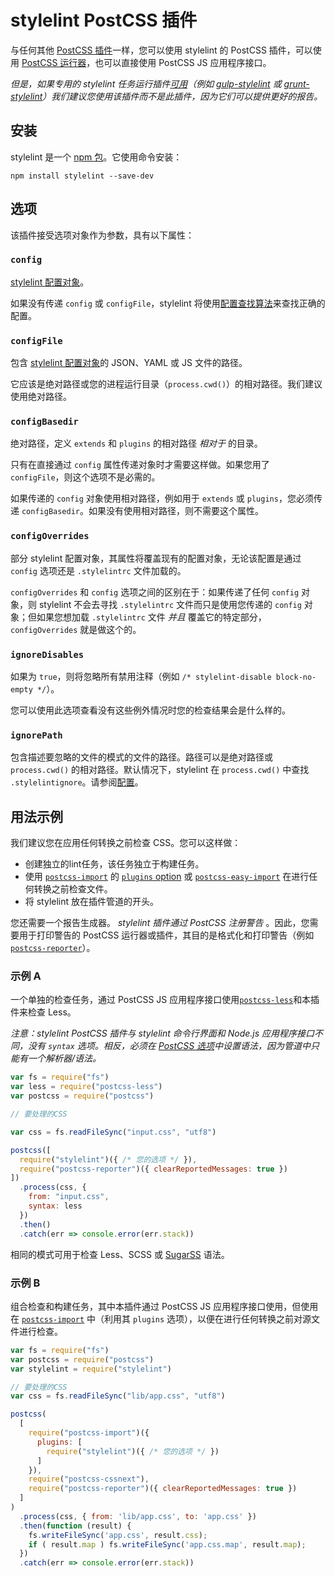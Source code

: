 # stylelint PostCSS 插件

与任何其他 [PostCSS 插件](https://github.com/postcss/postcss#plugins)一样，您可以使用 stylelint 的 PostCSS 插件，可以使用 [PostCSS 运行器](https://github.com/postcss/postcss#runners)，也可以直接使用 PostCSS JS 应用程序接口。

*但是，如果专用的 stylelint 任务运行插件[可用](complementary-tools.md)（例如 [gulp-stylelint](https://github.com/olegskl/gulp-stylelint) 或 [grunt-stylelint](https://github.com/wikimedia/grunt-stylelint)）我们建议您使用该插件而不是此插件，因为它们可以提供更好的报告。*

<!-- TOC -->

## 安装

stylelint 是一个 [npm 包](https://www.npmjs.com/package/stylelint)。它使用命令安装：

```console
npm install stylelint --save-dev
```

## 选项

该插件接受选项对象作为参数，具有以下属性：

### `config`

[stylelint 配置对象](configuration.md)。

如果没有传递 `config` 或 `configFile`，stylelint 将使用[配置查找算法](./configuration.md#加载配置对象)来查找正确的配置。

### `configFile`

包含 [stylelint 配置对象](configuration.md)的 JSON、YAML 或 JS 文件的路径。

它应该是绝对路径或您的进程运行目录（`process.cwd()`）的相对路径。我们建议使用绝对路径。

### `configBasedir`

绝对路径，定义 `extends` 和 `plugins` 的相对路径 *相对于* 的目录。

只有在直接通过 `config` 属性传递对象时才需要这样做。如果您用了 `configFile`，则这个选项不是必需的。

如果传递的 `config` 对象使用相对路径，例如用于 `extends` 或 `plugins`，您必须传递 `configBasedir`。如果没有使用相对路径，则不需要这个属性。

### `configOverrides`

部分 stylelint 配置对象，其属性将覆盖现有的配置对象，无论该配置是通过 `config` 选项还是 `.stylelintrc` 文件加载的。

`configOverrides` 和 `config` 选项之间的区别在于：如果传递了任何 `config` 对象，则 stylelint 不会去寻找 `.stylelintrc` 文件而只是使用您传递的 `config` 对象；但如果您想加载 `.stylelintrc` 文件 *并且* 覆盖它的特定部分，`configOverrides` 就是做这个的。

### `ignoreDisables`

如果为 `true`，则将忽略所有禁用注释（例如 `/* stylelint-disable block-no-empty */`）。

您可以使用此选项查看没有这些例外情况时您的检查结果会是什么样的。

### `ignorePath`

包含描述要忽略的文件的模式的文件的路径。路径可以是绝对路径或 `process.cwd()` 的相对路径。默认情况下，stylelint 在 `process.cwd()` 中查找 `.stylelintignore`。请参阅[配置](configuration.md#stylelintignore)。

## 用法示例

我们建议您在应用任何转换之前检查 CSS。您可以这样做：

-   创建独立的lint任务，该任务独立于构建任务。
-   使用 [`postcss-import`](https://github.com/postcss/postcss-import) 的 [`plugins` option](https://github.com/postcss/postcss-import#plugins) 或 [`postcss-easy-import`](https://github.com/TrySound/postcss-easy-import) 在进行任何转换之前检查文件。
-   将 stylelint 放在插件管道的开头。

您还需要一个报告生成器。 *stylelint 插件通过 PostCSS 注册警告* 。因此，您需要用于打印警告的 PostCSS 运行器或插件，其目的是格式化和打印警告（例如 [`postcss-reporter`](https://github.com/postcss/postcss-reporter)）。

### 示例 A

一个单独的检查任务，通过 PostCSS JS 应用程序接口使用[`postcss-less`](https://github.com/shellscape/postcss-less)和本插件来检查 Less。

*注意：stylelint PostCSS 插件与 stylelint 命令行界面和 Node.js 应用程序接口不同，没有 `syntax` 选项。相反，必须在 [PostCSS 选项](https://github.com/postcss/postcss#options)中设置语法，因为管道中只能有一个解析器/语法。*

```js
var fs = require("fs")
var less = require("postcss-less")
var postcss = require("postcss")

// 要处理的CSS

var css = fs.readFileSync("input.css", "utf8")

postcss([
  require("stylelint")({ /* 您的选项 */ }),
  require("postcss-reporter")({ clearReportedMessages: true })
])
  .process(css, {
    from: "input.css",
    syntax: less
  })
  .then()
  .catch(err => console.error(err.stack))
```

相同的模式可用于检查 Less、SCSS 或 [SugarSS](https://github.com/postcss/sugarss) 语法。

### 示例 B

组合检查和构建任务，其中本插件通过 PostCSS JS 应用程序接口使用，但使用在 [`postcss-import`](https://github.com/postcss/postcss-import) 中（利用其 `plugins` 选项），以便在进行任何转换之前对源文件进行检查。

```js
var fs = require("fs")
var postcss = require("postcss")
var stylelint = require("stylelint")

// 要处理的CSS
var css = fs.readFileSync("lib/app.css", "utf8")

postcss(
  [
    require("postcss-import")({
      plugins: [
        require("stylelint")({ /* 您的选项 */ })
      ]
    }),
    require("postcss-cssnext"),
    require("postcss-reporter")({ clearReportedMessages: true })
  ]
)
  .process(css, { from: 'lib/app.css', to: 'app.css' })
  .then(function (result) {
    fs.writeFileSync('app.css', result.css);
    if ( result.map ) fs.writeFileSync('app.css.map', result.map);
  })
  .catch(err => console.error(err.stack))
```
